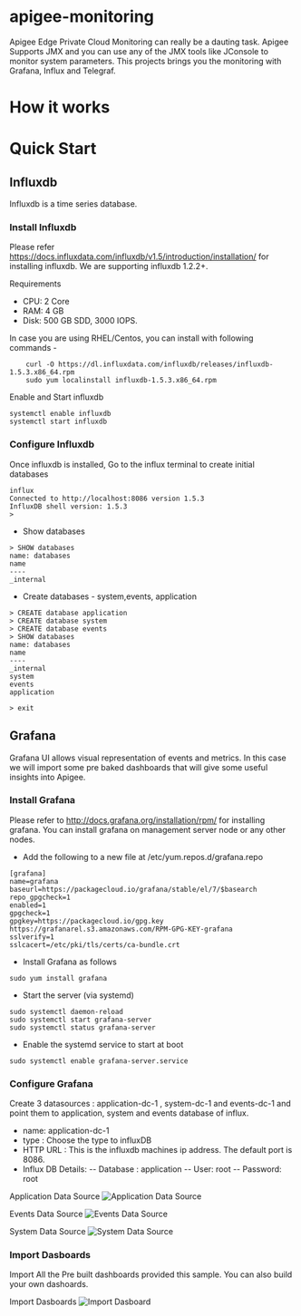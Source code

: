 # apigee-monitoring
Apigee Edge Private Cloud Monitoring can really be a dauting task. Apigee Supports JMX and you can use any of the JMX tools like JConsole to monitor system parameters. This projects brings you the monitoring with Grafana, Influx and Telegraf. 


# How it works



# Quick Start

## Influxdb
Influxdb is a time series database. 

### Install Influxdb
Please refer https://docs.influxdata.com/influxdb/v1.5/introduction/installation/  for installing influxdb. We are supporting influxdb 1.2.2+.

Requirements
- CPU: 2 Core
- RAM: 4 GB
- Disk: 500 GB SDD, 3000 IOPS.

In case you are using RHEL/Centos, you can install with following commands -

```
    curl -O https://dl.influxdata.com/influxdb/releases/influxdb-1.5.3.x86_64.rpm
    sudo yum localinstall influxdb-1.5.3.x86_64.rpm
```

Enable and Start influxdb

```
systemctl enable influxdb
systemctl start influxdb
```

### Configure Influxdb

Once influxdb is installed, Go to the influx terminal to create initial databases

```
influx
Connected to http://localhost:8086 version 1.5.3
InfluxDB shell version: 1.5.3
> 
```
- Show databases
```
> SHOW databases
name: databases
name
----
_internal

```
- Create databases - system,events, application
```
> CREATE database application
> CREATE database system
> CREATE database events
> SHOW databases
name: databases
name
----
_internal
system
events
application

> exit
```

## Grafana

Grafana UI allows visual representation of events and metrics. In this case we will import some pre baked dashboards that will give some useful insights into Apigee.


### Install Grafana

Please refer to http://docs.grafana.org/installation/rpm/  for installing grafana. 
You can install grafana on management server node or any other nodes.

- Add the following to a new file at /etc/yum.repos.d/grafana.repo

```
[grafana]
name=grafana
baseurl=https://packagecloud.io/grafana/stable/el/7/$basearch
repo_gpgcheck=1
enabled=1
gpgcheck=1
gpgkey=https://packagecloud.io/gpg.key https://grafanarel.s3.amazonaws.com/RPM-GPG-KEY-grafana
sslverify=1
sslcacert=/etc/pki/tls/certs/ca-bundle.crt

```

- Install Grafana as follows

```
sudo yum install grafana
```

- Start the server (via systemd)
```
sudo systemctl daemon-reload
sudo systemctl start grafana-server
sudo systemctl status grafana-server
```

- Enable the systemd service to start at boot
```
sudo systemctl enable grafana-server.service
```

### Configure Grafana

Create 3 datasources : application-dc-1 , system-dc-1 and events-dc-1 and point them to application, system and events database of influx. 

- name: application-dc-1
- type :  Choose the type to influxDB
- HTTP URL : This is the influxdb  machines ip address. The default port is 8086. 
- Influx DB Details:
    -- Database : application
    -- User: root
    -- Password: root

Application Data Source
![Application Data Source](/docs/images/application-dc-1.png)

Events Data Source
![Events Data Source](/docs/images/events-dc-1.png)

System Data Source
![System Data Source](/docs/images/system-dc-1.png)



### Import Dasboards

Import All the Pre built dashboards provided this sample. You can also build your own dashoards.

Import Dasboards
![Import Dasboard](/docs/images/importDashboard.png)










